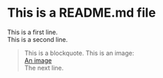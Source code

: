 # This is a README.md file

This is a first line.  
This is a second line.  
> This is a blockquote.
This is an image:  
  [An image](/Cruise_2017.jpg)  
The next line.    
